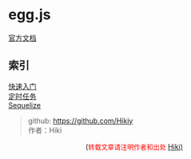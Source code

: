 # egg.js
[官方文档](https://eggjs.org/zh-cn/tutorials/index.html)

## 索引
[快速入门](https://github.com/Hikiy/Notes/tree/master/%E6%A1%86%E6%9E%B6/egg.js)  
[定时任务](https://note.youdao.com/)  
[Sequelize](https://note.youdao.com/)  



> github: https://github.com/Hikiy  
> 作者：Hiki

<center>(<font color=red size=2>转载文章请注明作者和出处 </font><a href="https://github.com/Hikiy">Hiki)</a></center>  

